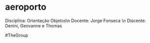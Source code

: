 # aeroporto
Disciplina: Orientação Objetos\n
Docente: Jorge Fonseca \n
Discente: Denini, Geovanne e Thomas

#TheGroup
